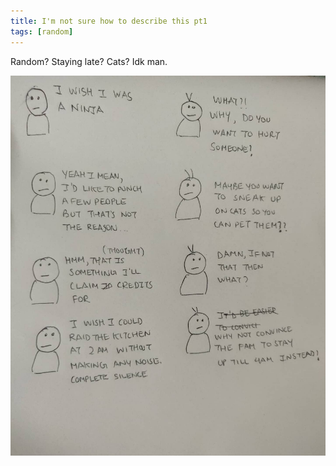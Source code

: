 ```yaml
---
title: I'm not sure how to describe this pt1
tags: [random]
---
```


Random? Staying late? Cats? Idk man.

![Alt text](image_8.jpg)